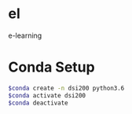 # el
e-learning

# Conda Setup

```sh
$conda create -n dsi200 python3.6
$conda activate dsi200
$conda deactivate
```
